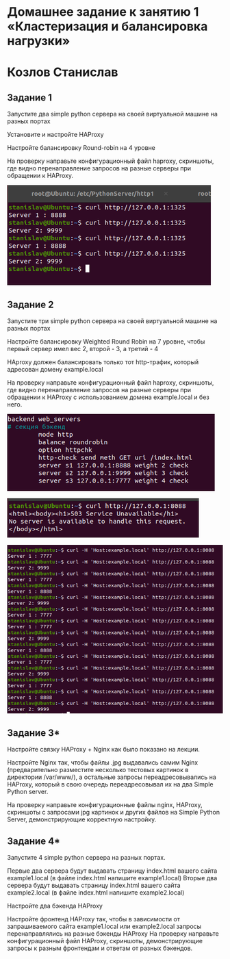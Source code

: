 # Домашнее задание к занятию 1 «Кластеризация и балансировка нагрузки»

# Козлов Станислав

## Задание 1

Запустите два simple python сервера на своей виртуальной машине на разных портах

Установите и настройте HAProxy

Настройте балансировку Round-robin на 4 уровне

На проверку направьте конфигурационный файл haproxy, скриншоты, где видно перенаправление запросов на разные серверы при обращении к HAProxy.

![text](https://github.com/stkv1/balancing/blob/main/img/07.PNG)

## Задание 2

Запустите три simple python сервера на своей виртуальной машине на разных портах

Настройте балансировку Weighted Round Robin на 7 уровне, чтобы первый сервер имел вес 2, второй - 3, а третий - 4

HAproxy должен балансировать только тот http-трафик, который адресован домену example.local

На проверку направьте конфигурационный файл haproxy, скриншоты, где видно перенаправление запросов на разные серверы при обращении к HAProxy c использованием домена example.local и без него.

![text](https://github.com/stkv1/balancing/blob/main/img/13.PNG)

![text](https://github.com/stkv1/balancing/blob/main/img/03.PNG)

![text](https://github.com/stkv1/balancing/blob/main/img/16.PNG)


## Задание 3*
Настройте связку HAProxy + Nginx как было показано на лекции.

Настройте Nginx так, чтобы файлы .jpg выдавались самим Nginx (предварительно разместите несколько тестовых картинок в директории /var/www/), а остальные запросы переадресовывались на HAProxy, который в свою очередь переадресовывал их на два Simple Python server.

На проверку направьте конфигурационные файлы nginx, HAProxy, скриншоты с запросами jpg картинок и других файлов на Simple Python Server, демонстрирующие корректную настройку.

## Задание 4*

Запустите 4 simple python сервера на разных портах.

Первые два сервера будут выдавать страницу index.html вашего сайта example1.local (в файле index.html напишите example1.local)
Вторые два сервера будут выдавать страницу index.html вашего сайта example2.local (в файле index.html напишите example2.local)

Настройте два бэкенда HAProxy

Настройте фронтенд HAProxy так, чтобы в зависимости от запрашиваемого сайта example1.local или example2.local запросы перенаправлялись на разные бэкенды HAProxy
На проверку направьте конфигурационный файл HAProxy, скриншоты, демонстрирующие запросы к разным фронтендам и ответам от разных бэкендов.
